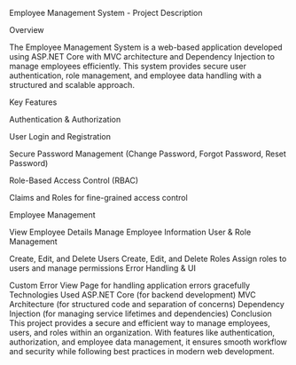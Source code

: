 Employee Management System - Project Description

Overview

The Employee Management System is a web-based application developed using ASP.NET Core with MVC architecture and Dependency Injection to manage employees efficiently. This system provides secure user authentication, role management, and employee data handling with a structured and scalable approach.

Key Features

Authentication & Authorization


User Login and Registration

Secure Password Management (Change Password, Forgot Password, Reset Password)

Role-Based Access Control (RBAC)

Claims and Roles for fine-grained access control

Employee Management


View Employee Details
Manage Employee Information
User & Role Management

Create, Edit, and Delete Users
Create, Edit, and Delete Roles
Assign roles to users and manage permissions
Error Handling & UI

Custom Error View Page for handling application errors gracefully
Technologies Used
ASP.NET Core (for backend development)
MVC Architecture (for structured code and separation of concerns)
Dependency Injection (for managing service lifetimes and dependencies)
Conclusion
This project provides a secure and efficient way to manage employees, users, and roles within an organization. With features like authentication, authorization, and employee data management, it ensures smooth workflow and security while following best practices in modern web development.
